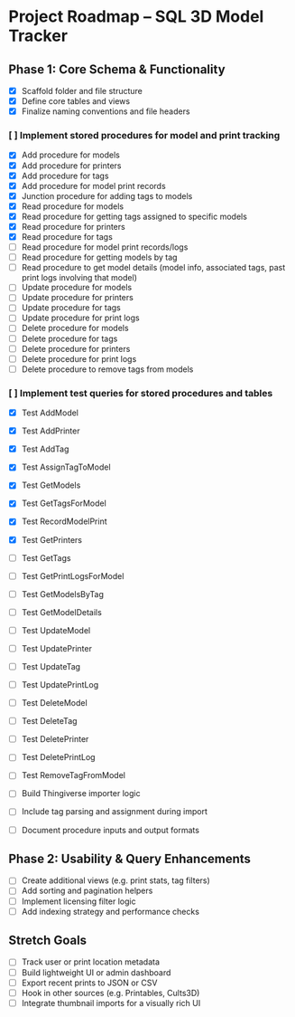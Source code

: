 # Project Roadmap – SQL 3D Model Tracker

## Phase 1: Core Schema & Functionality

- [x] Scaffold folder and file structure
- [x] Define core tables and views
- [x] Finalize naming conventions and file headers

### [ ] Implement stored procedures for model and print tracking

- [x] Add procedure for models
- [x] Add procedure for printers
- [x] Add procedure for tags
- [x] Add procedure for model print records
- [x] Junction procedure for adding tags to models
- [x] Read procedure for models
- [x] Read procedure for getting tags assigned to specific models
- [x] Read procedure for printers
- [x] Read procedure for tags
- [ ] Read procedure for model print records/logs
- [ ] Read procedure for getting models by tag
- [ ] Read procedure to get model details (model info, associated tags, past print logs involving that model)
- [ ] Update procedure for models
- [ ] Update procedure for printers
- [ ] Update procedure for tags
- [ ] Update procedure for print logs
- [ ] Delete procedure for models
- [ ] Delete procedure for tags
- [ ] Delete procedure for printers
- [ ] Delete procedure for print logs
- [ ] Delete procedure to remove tags from models

### [ ] Implement test queries for stored procedures and tables

- [x] Test AddModel
- [x] Test AddPrinter
- [x] Test AddTag
- [x] Test AssignTagToModel
- [x] Test GetModels
- [x] Test GetTagsForModel
- [x] Test RecordModelPrint
- [x] Test GetPrinters
- [ ] Test GetTags
- [ ] Test GetPrintLogsForModel
- [ ] Test GetModelsByTag
- [ ] Test GetModelDetails
- [ ] Test UpdateModel
- [ ] Test UpdatePrinter
- [ ] Test UpdateTag
- [ ] Test UpdatePrintLog
- [ ] Test DeleteModel
- [ ] Test DeleteTag
- [ ] Test DeletePrinter
- [ ] Test DeletePrintLog
- [ ] Test RemoveTagFromModel

- [ ] Build Thingiverse importer logic
- [ ] Include tag parsing and assignment during import
- [ ] Document procedure inputs and output formats

## Phase 2: Usability & Query Enhancements

- [ ] Create additional views (e.g. print stats, tag filters)
- [ ] Add sorting and pagination helpers
- [ ] Implement licensing filter logic
- [ ] Add indexing strategy and performance checks

## Stretch Goals

- [ ] Track user or print location metadata
- [ ] Build lightweight UI or admin dashboard
- [ ] Export recent prints to JSON or CSV
- [ ] Hook in other sources (e.g. Printables, Cults3D)
- [ ] Integrate thumbnail imports for a visually rich UI
